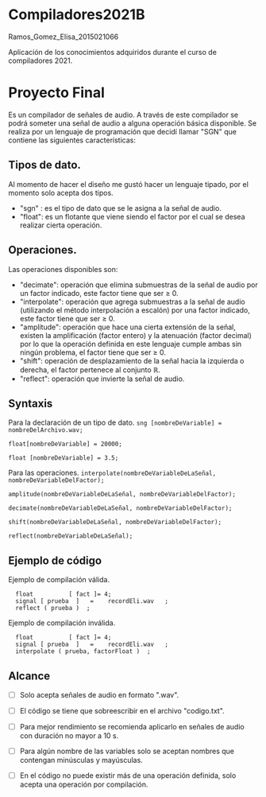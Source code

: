 # Compiladores2021B
Ramos_Gomez_Elisa_2015021066 


Aplicación de los conocimientos adquiridos durante el curso de compiladores 2021.

# Proyecto Final 

Es un compilador de señales de audio. 
   A través de este compilador se podrá someter una señal de audio a alguna operación básica disponible. Se realiza por un lenguaje de programación 
   que decidí llamar "SGN" que contiene las siguientes características: 
   ## Tipos de dato.
   Al momento de hacer el diseño me gustó hacer un lenguaje tipado, por el momento solo acepta dos tipos.
   - "sgn" : es el tipo de dato que se le asigna a la señal de audio.
   - "float": es un flotante que viene siendo el factor por el cual se desea realizar cierta operación.
        
   ## Operaciones.
   Las operaciones disponibles son:
   - "decimate": operación que elimina submuestras de la señal de audio por un factor indicado, este factor tiene que ser ≥ 0. 
   - "interpolate": operación que agrega submuestras a la señal de audio (utilizando el método interpolación a escalón) por una factor indicado, este factor tiene que ser ≥ 0.
   - "amplitude": operación que hace una cierta extensión de la señal, existen la amplificación (factor entero) y la atenuación (factor decimal) por lo que la operación definida en este lenguaje cumple ambas sin ningún problema, el factor tiene que ser ≥ 0.
   - "shift": operación de desplazamiento de la señal hacia la izquierda o derecha, el factor pertenece al conjunto ℝ.
   - "reflect": operación que invierte la señal de audio.

   ## Syntaxis
   Para la declaración de un tipo de dato. 
   ```sng [nombreDeVariable] = nombreDelArchivo.wav;```
   
   ```float[nombreDeVariable] = 20000;```
   
   ```float [nombreDeVariable] = 3.5;```
   
   Para las operaciones.
   ```interpolate(nombreDeVariableDeLaSeñal, nombreDeVariableDelFactor);```
   
   ```amplitude(nombreDeVariableDeLaSeñal, nombreDeVariableDelFactor);```
   
   ```decimate(nombreDeVariableDeLaSeñal, nombreDeVariableDelFactor);```
   
   ```shift(nombreDeVariableDeLaSeñal, nombreDeVariableDelFactor);```
   
   ```reflect(nombreDeVariableDeLaSeñal);```
   
  
   
   ## Ejemplo de código 
   Ejemplo de compilación válida.
      
      float          [ fact ]= 4;
      signal [ prueba  ]   =    recordEli.wav   ;
      reflect ( prueba )  ; 
      
      
   Ejemplo de compilación inválida.
      
      
      float          [ fact ]= 4;
      signal [ prueba  ]   =    recordEli.wav   ;
      interpolate ( prueba, factorFloat )  ; 
      
      
   ## Alcance
   - [ ] Solo acepta señales de audio en formato ".wav".
   - [ ] El código se tiene que sobreescribir en el archivo "codigo.txt".
   - [ ] Para mejor rendimiento se recomienda aplicarlo en señales de audio con duración no mayor a 10 s.
   - [ ] Para algún nombre de las variables solo se aceptan nombres que contengan minúsculas y mayúsculas.
   - [ ] En el código no puede existir más de una operación definida, solo acepta una operación por compilación.


   
   
        
     
     
    
